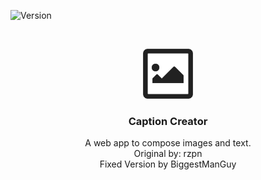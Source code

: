 ![Version][version-shield]



<!-- PROJECT LOGO -->
<br />
<p align="center">
  <a href="https://github.com/github_username/repo">
    <img src="app/images/icon-512x512.png" alt="Logo" width="80" height="80">
  </a>

  <h3 align="center">Caption Creator</h3>

  <p align="center">
    A web app to compose images and text. 
    <br />Original by: rzpn
    <br />Fixed Version by BiggestManGuy
    <br />
    <br />
    <a href="BiggestManGuy.github.io"></a>
  </p>
</p>




<!-- MARKDOWN LINKS & IMAGES -->
<!-- https://www.markdownguide.org/basic-syntax/#reference-style-links -->
[version-shield]: https://img.shields.io/badge/version-1.0.0--alpha.1-blue?style=flat-square